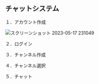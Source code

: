 ##   チャットシステム

１．アカウント作成

![スクリーンショット 2023-05-17 231049](https://github.com/kochi00/chat/assets/139095207/b2a26ab7-09d8-4892-a04d-5d350ff423fc)

２．ログイン

３．チャンネル作成

４．チャンネル選択

５．チャット
